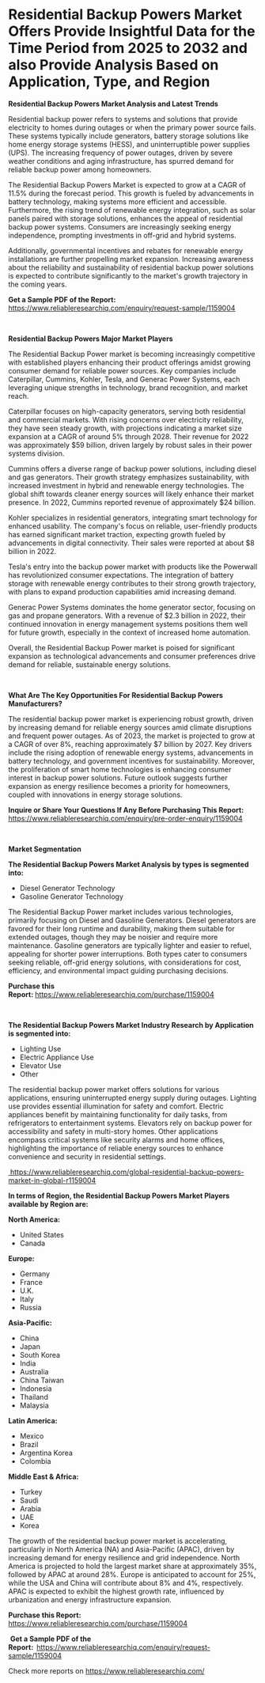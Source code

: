 <p><h1>Residential Backup Powers Market Offers Provide Insightful Data for the Time Period from 2025 to 2032 and also Provide Analysis Based on Application, Type, and Region</h1></p><p><strong>Residential Backup Powers Market Analysis and Latest Trends</strong></p>
<p><p>Residential backup power refers to systems and solutions that provide electricity to homes during outages or when the primary power source fails. These systems typically include generators, battery storage solutions like home energy storage systems (HESS), and uninterruptible power supplies (UPS). The increasing frequency of power outages, driven by severe weather conditions and aging infrastructure, has spurred demand for reliable backup power among homeowners.</p><p>The Residential Backup Powers Market is expected to grow at a CAGR of 11.5% during the forecast period. This growth is fueled by advancements in battery technology, making systems more efficient and accessible. Furthermore, the rising trend of renewable energy integration, such as solar panels paired with storage solutions, enhances the appeal of residential backup power systems. Consumers are increasingly seeking energy independence, prompting investments in off-grid and hybrid systems.</p><p>Additionally, governmental incentives and rebates for renewable energy installations are further propelling market expansion. Increasing awareness about the reliability and sustainability of residential backup power solutions is expected to contribute significantly to the market's growth trajectory in the coming years.</p></p>
<p><strong>Get a Sample PDF of the Report:&nbsp;</strong> <a href="https://www.reliableresearchiq.com/enquiry/request-sample/1159004?utm_campaign=3384&utm_medium=2&utm_source=Github&utm_content=ia&utm_term=22032025&utm_id=residential-backup-powers">https://www.reliableresearchiq.com/enquiry/request-sample/1159004</a></p>
<p>&nbsp;</p>
<p><strong>Residential Backup Powers Major Market Players</strong></p>
<p><p>The Residential Backup Power market is becoming increasingly competitive with established players enhancing their product offerings amidst growing consumer demand for reliable power sources. Key companies include Caterpillar, Cummins, Kohler, Tesla, and Generac Power Systems, each leveraging unique strengths in technology, brand recognition, and market reach.</p><p>Caterpillar focuses on high-capacity generators, serving both residential and commercial markets. With rising concerns over electricity reliability, they have seen steady growth, with projections indicating a market size expansion at a CAGR of around 5% through 2028. Their revenue for 2022 was approximately $59 billion, driven largely by robust sales in their power systems division.</p><p>Cummins offers a diverse range of backup power solutions, including diesel and gas generators. Their growth strategy emphasizes sustainability, with increased investment in hybrid and renewable energy technologies. The global shift towards cleaner energy sources will likely enhance their market presence. In 2022, Cummins reported revenue of approximately $24 billion.</p><p>Kohler specializes in residential generators, integrating smart technology for enhanced usability. The company's focus on reliable, user-friendly products has earned significant market traction, expecting growth fueled by advancements in digital connectivity. Their sales were reported at about $8 billion in 2022.</p><p>Tesla's entry into the backup power market with products like the Powerwall has revolutionized consumer expectations. The integration of battery storage with renewable energy contributes to their strong growth trajectory, with plans to expand production capabilities amid increasing demand.</p><p>Generac Power Systems dominates the home generator sector, focusing on gas and propane generators. With a revenue of $2.3 billion in 2022, their continued innovation in energy management systems positions them well for future growth, especially in the context of increased home automation.</p><p>Overall, the Residential Backup Power market is poised for significant expansion as technological advancements and consumer preferences drive demand for reliable, sustainable energy solutions.</p></p>
<p>&nbsp;</p>
<p><strong>What Are The Key Opportunities For Residential Backup Powers Manufacturers?</strong></p>
<p><p>The residential backup power market is experiencing robust growth, driven by increasing demand for reliable energy sources amid climate disruptions and frequent power outages. As of 2023, the market is projected to grow at a CAGR of over 8%, reaching approximately $7 billion by 2027. Key drivers include the rising adoption of renewable energy systems, advancements in battery technology, and government incentives for sustainability. Moreover, the proliferation of smart home technologies is enhancing consumer interest in backup power solutions. Future outlook suggests further expansion as energy resilience becomes a priority for homeowners, coupled with innovations in energy storage solutions.</p></p>
<p><strong>Inquire or Share Your Questions If Any Before Purchasing This Report:</strong> <a href="https://www.reliableresearchiq.com/enquiry/pre-order-enquiry/1159004?utm_campaign=3384&utm_medium=2&utm_source=Github&utm_content=ia&utm_term=22032025&utm_id=residential-backup-powers">https://www.reliableresearchiq.com/enquiry/pre-order-enquiry/1159004</a></p>
<p>&nbsp;</p>
<p><strong>Market Segmentation</strong></p>
<p><strong>The Residential Backup Powers Market Analysis by types is segmented into:</strong></p>
<p><ul><li>Diesel Generator Technology</li><li>Gasoline Generator Technology</li></ul></p>
<p><p>The Residential Backup Power market includes various technologies, primarily focusing on Diesel and Gasoline Generators. Diesel generators are favored for their long runtime and durability, making them suitable for extended outages, though they may be noisier and require more maintenance. Gasoline generators are typically lighter and easier to refuel, appealing for shorter power interruptions. Both types cater to consumers seeking reliable, off-grid energy solutions, with considerations for cost, efficiency, and environmental impact guiding purchasing decisions.</p></p>
<p><strong>Purchase this Report:&nbsp;</strong><a href="https://www.reliableresearchiq.com/purchase/1159004?utm_campaign=3384&utm_medium=2&utm_source=Github&utm_content=ia&utm_term=22032025&utm_id=residential-backup-powers">https://www.reliableresearchiq.com/purchase/1159004</a></p>
<p>&nbsp;</p>
<p><strong>The Residential Backup Powers Market Industry Research by Application is segmented into:</strong></p>
<p><ul><li>Lighting Use</li><li>Electric Appliance Use</li><li>Elevator Use</li><li>Other</li></ul></p>
<p><p>The residential backup power market offers solutions for various applications, ensuring uninterrupted energy supply during outages. Lighting use provides essential illumination for safety and comfort. Electric appliances benefit by maintaining functionality for daily tasks, from refrigerators to entertainment systems. Elevators rely on backup power for accessibility and safety in multi-story homes. Other applications encompass critical systems like security alarms and home offices, highlighting the importance of reliable energy sources to enhance convenience and security in residential settings.</p></p>
<p><a href="https://www.reliableresearchiq.com/global-residential-backup-powers-market-in-global-r1159004?utm_campaign=3384&utm_medium=2&utm_source=Github&utm_content=ia&utm_term=22032025&utm_id=residential-backup-powers">&nbsp;https://www.reliableresearchiq.com/global-residential-backup-powers-market-in-global-r1159004</a></p>
<p><strong>In terms of Region, the Residential Backup Powers Market Players available by Region are:</strong></p>
<p>
    <p> <strong> North America: </strong>
        <ul>
            <li>United States</li>
            <li>Canada</li>
        </ul>
        </p> 
    <p> <strong> Europe: </strong>
        <ul>
            <li>Germany</li>
            <li>France</li>
            <li>U.K.</li>
            <li>Italy</li>
            <li>Russia</li>
        </ul>
        </p> 
    <p> <strong> Asia-Pacific: </strong>
        <ul>
            <li>China</li>
            <li>Japan</li>
            <li>South Korea</li>
            <li>India</li>
            <li>Australia</li>
            <li>China Taiwan</li>
            <li>Indonesia</li>
            <li>Thailand</li>
            <li>Malaysia</li>
        </ul>
        </p> 
    <p> <strong> Latin America: </strong>
        <ul>
            <li>Mexico</li>
            <li>Brazil</li>
            <li>Argentina Korea</li>
            <li>Colombia</li>
        </ul>
        </p> 
    <p> <strong> Middle East & Africa: </strong>
        <ul>
            <li>Turkey</li>
            <li>Saudi</li>
            <li>Arabia</li>
            <li>UAE</li>
            <li>Korea</li>
        </ul>
    </p>
    </p>
<p><p>The growth of the residential backup power market is accelerating, particularly in North America (NA) and Asia-Pacific (APAC), driven by increasing demand for energy resilience and grid independence. North America is projected to hold the largest market share at approximately 35%, followed by APAC at around 28%. Europe is anticipated to account for 25%, while the USA and China will contribute about 8% and 4%, respectively. APAC is expected to exhibit the highest growth rate, influenced by urbanization and energy infrastructure expansion.</p></p>
<p><strong>Purchase this Report: </strong><a href="https://www.reliableresearchiq.com/purchase/1159004?utm_campaign=3384&utm_medium=2&utm_source=Github&utm_content=ia&utm_term=22032025&utm_id=residential-backup-powers">https://www.reliableresearchiq.com/purchase/1159004</a></p>
<p>&nbsp;<strong>Get a Sample PDF of the Report:&nbsp;&nbsp;</strong><a href="https://www.reliableresearchiq.com/enquiry/request-sample/1159004?utm_campaign=3384&utm_medium=2&utm_source=Github&utm_content=ia&utm_term=22032025&utm_id=residential-backup-powers">https://www.reliableresearchiq.com/enquiry/request-sample/1159004</a></p>
<p><strong></strong></p>
<p>Check more reports on <a href="https://www.reliableresearchiq.com/?utm_campaign=3384&utm_medium=2&utm_source=Github&utm_content=ia&utm_term=22032025&utm_id=residential-backup-powers">https://www.reliableresearchiq.com/</a></p>